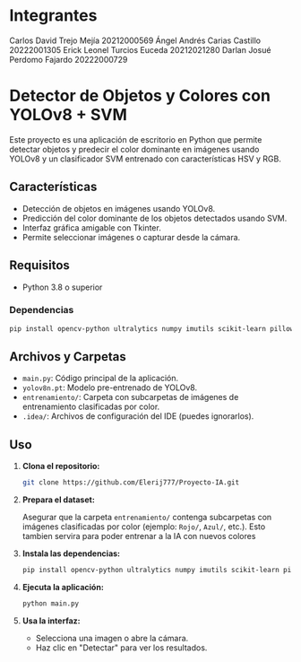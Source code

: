 # Integrantes

Carlos David Trejo Mejía 20212000569 
Ángel Andrés Carias Castillo 20222001305 
Erick Leonel Turcios Euceda 20212021280 
Darlan Josué Perdomo Fajardo 20222000729 

# Detector de Objetos y Colores con YOLOv8 + SVM

Este proyecto es una aplicación de escritorio en Python que permite detectar objetos y predecir el color dominante en imágenes usando YOLOv8 y un clasificador SVM entrenado con características HSV y RGB.

## Características

- Detección de objetos en imágenes usando YOLOv8.
- Predicción del color dominante de los objetos detectados usando SVM.
- Interfaz gráfica amigable con Tkinter.
- Permite seleccionar imágenes o capturar desde la cámara.

## Requisitos

- Python 3.8 o superior

### Dependencias

```sh
pip install opencv-python ultralytics numpy imutils scikit-learn pillow
```

## Archivos y Carpetas

- `main.py`: Código principal de la aplicación.
- `yolov8n.pt`: Modelo pre-entrenado de YOLOv8.
- `entrenamiento/`: Carpeta con subcarpetas de imágenes de entrenamiento clasificadas por color.
- `.idea/`: Archivos de configuración del IDE (puedes ignorarlos).

## Uso

1. **Clona el repositorio:**

   ```sh
   git clone https://github.com/Elerij777/Proyecto-IA.git
   ```

2. **Prepara el dataset:**

   Asegurar que la carpeta `entrenamiento/` contenga subcarpetas con imágenes clasificadas por color (ejemplo: `Rojo/`, `Azul/`, etc.). Esto tambien servira para poder entrenar a la IA con nuevos colores

3. **Instala las dependencias:**

   ```sh
   pip install opencv-python ultralytics numpy imutils scikit-learn pillow
   ```

4. **Ejecuta la aplicación:**

   ```sh
   python main.py
   ```

5. **Usa la interfaz:**

   - Selecciona una imagen o abre la cámara.
   - Haz clic en "Detectar" para ver los resultados.
